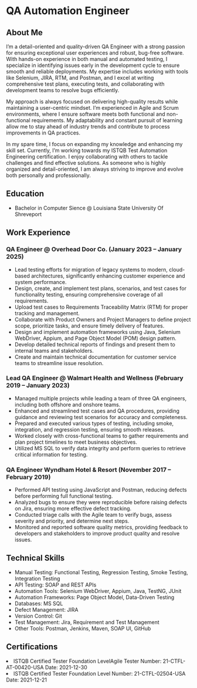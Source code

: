 <h1>QA Automation Engineer<a href="https://github.com/tikarobinson2"></a></h1>

<h2>About Me</h2>
I’m a detail-oriented and quality-driven QA Engineer with a strong passion for ensuring exceptional user experiences and robust, bug-free software. With hands-on experience in both manual and automated testing, I specialize in identifying issues early in the development cycle to ensure smooth and reliable deployments. My expertise includes working with tools like Selenium, JIRA, RTM, and Postman, and I excel at writing comprehensive test plans, executing tests, and collaborating with development teams to resolve bugs efficiently.

My approach is always focused on delivering high-quality results while maintaining a user-centric mindset. I’m experienced in Agile and Scrum environments, where I ensure software meets both functional and non-functional requirements. My adaptability and constant pursuit of learning allow me to stay ahead of industry trends and contribute to process improvements in QA practices.

In my spare time, I focus on expanding my knowledge and enhancing my skill set. Currently, I’m working towards my ISTQB Test Automation Engineering certification. I enjoy collaborating with others to tackle challenges and find effective solutions. As someone who is highly organized and detail-oriented, I am always striving to improve and evolve both personally and professionally.





<h2>Education</h2>
<ul><li>Bachelor in Computer Sience @ Louisiana State University Of Shreveport</li></ul>

<h2>Work Experience</h2>
  <h3>QA Engineer @ Overhead Door Co. (January 2023 – January 2025)</h3>
<ul>
  <li>Lead testing efforts for migration of legacy systems to modern, cloud-based architectures, significantly enhancing customer experience and system performance.  </li>
  <li>Design, create, and implement test plans, scenarios, and test cases for functionality testing, ensuring comprehensive coverage of all requirements.  </li>
  <li>Upload test cases to Requirements Traceability Matrix (RTM) for proper tracking and management. </li>
  <li>Collaborate with Product Owners and Project Managers to define project scope, prioritize tasks, and ensure timely delivery of features.</li>
  <li>Design and implement automation frameworks using Java, Selenium WebDriver, Appium, and Page Object Model (POM) design pattern.  </li>
  <li>Develop detailed technical reports of findings and present them to internal teams and stakeholders.</li>
  <li>Create and maintain technical documentation for customer service teams to streamline issue resolution.</li>
</ul>
  <h3>Lead QA Engineer @ Walmart Health and Wellness (February 2019 – January 2023)</h3>
<ul>
  <li>Managed multiple projects while leading a team of three QA engineers, including both offshore and onshore teams.</li>
  <li>Enhanced and streamlined test cases and QA procedures, providing guidance and reviewing test scenarios for accuracy and completeness.</li>
  <li>Prepared and executed various types of testing, including smoke, integration, and regression testing, ensuring smooth releases.</li>
  <li>Worked closely with cross-functional teams to gather requirements and plan project timelines to meet business objectives.</li>
  <li>Utilized MS SQL to verify data integrity and perform queries to retrieve critical information for testing.</li>
</ul>

<h3>QA Engineer Wyndham Hotel & Resort (November 2017 – February 2019)</h3>
<ul>
  <li>Performed API testing using JavaScript and Postman, reducing defects before performing full functional testing.</li>
  <li>Analyzed bugs to ensure they were reproducible before raising defects on Jira, ensuring more effective defect tracking.</li>
  <li>Conducted triage calls with the Agile team to verify bugs, assess severity and priority, and determine next steps.</li>
  <li>Monitored and reported software quality metrics, providing feedback to developers and stakeholders to improve product quality and resolve issues.</li>
</ul>

<h2>Technical Skills</h2>
<ul>
  <li>Manual Testing: Functional Testing, Regression Testing, Smoke Testing, Integration Testing</li>
    <li>API Testing: SOAP and REST APIs</li>
   <li>Automation Tools: Selenium WebDriver, Appium, Java, TestNG, JUnit</li>
   <li>Automation Frameworks: Page Object Model, Data-Driven Testing</li>
   <li>Databases: MS SQL</li>
   <li>Defect Management: JIRA</li>
   <li>Version Control: Git</li>
  <li>Test Management: Jira, Requirement and Test Management</li>
  <li>Other Tools: Postman, Jenkins, Maven, SOAP UI, GitHub</li>
</ul>

  <h2>Certifications</h2>
  <ui>
    <li>ISTQB Certified Tester Foundation LevelAgile Tester Number: 21-CTFL-AT-00420-USA Date: 2021-12-30</li>
    <li>ISTQB Certified Tester Foundation Level Number: 21-CTFL-02504-USA Date: 2021-12-21</li>
    
  </ui>
<!--

Here are some ideas to get you started:

- 🔭 I’m currently working on ...
- 🌱 I’m currently learning ...
- 👯 I’m looking to collaborate on ...
- 🤔 I’m looking for help with ...
- 💬 Ask me about ...
- 📫 How to reach me: ...
- 😄 Pronouns: ...
- ⚡ Fun fact: ...
-->
